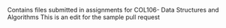 Contains files submitted in assignments for COL106- Data Structures and Algorithms
This is an edit for the sample pull request
